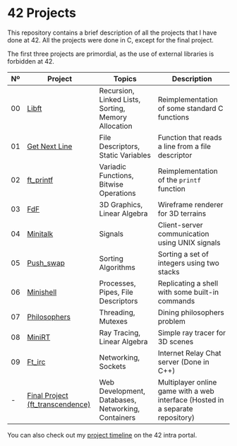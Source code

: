 # 42 Projects

This repository contains a brief description of all the projects that I have done at 42. All the projects were done in C, except for the final project.

The first three projects are primordial, as the use of external libraries is forbidden at 42.

| Nº | Project      | Topics                  | Description                                             |
|----|--------------|-------------------------|---------------------------------------------------------|
| 00 | [Libft](https://github.com/ele-sage/42-Cursus/tree/master/Core/libft) | Recursion, Linked Lists, Sorting, Memory Allocation | Reimplementation of some standard C functions |
| 01 | [Get Next Line](https://github.com/ele-sage/42-Cursus/tree/master/Core/get_next_line) | File Descriptors, Static Variables | Function that reads a line from a file descriptor |
| 02 | [ft_printf](https://github.com/ele-sage/42-Cursus/tree/master/Core/ft_printf) | Variadic Functions, Bitwise Operations | Reimplementation of the `printf` function |
| 03 | [FdF](https://github.com/ele-sage/42-Cursus/tree/master/Core/FDF) | 3D Graphics, Linear Algebra | Wireframe renderer for 3D terrains |
| 04 | [Minitalk](https://github.com/ele-sage/42-Cursus/tree/master/Core/minitalk) | Signals | Client-server communication using UNIX signals |
| 05 | [Push_swap](https://github.com/ele-sage/42-Cursus/tree/master/Core/Push_swap) | Sorting Algorithms | Sorting a set of integers using two stacks |
| 06 | [Minishell](https://github.com/emgervais/minishell) | Processes, Pipes, File Descriptors | Replicating a shell with some built-in commands |
| 07 | [Philosophers](https://github.com/ele-sage/42-Cursus/tree/master/Core/Philosophers) | Threading, Mutexes | Dining philosophers problem |
| 08 | [MiniRT](https://github.com/ele-sage/MiniRT) | Ray Tracing, Linear Algebra | Simple ray tracer for 3D scenes |
| 09 | [Ft_irc](https://github.com/emgervais/ft_irc) | Networking, Sockets | Internet Relay Chat server (Done in C++) |
| -  | [Final Project (ft_transcendence)](https://github.com/emgervais/transcendance) | Web Development, Databases, Networking, Containers | Multiplayer online game with a web interface (Hosted in a separate repository) |

You can also check out my [project timeline](https://projects.intra.42.fr/projects/graph?login=ele-sage) on the 42 intra portal.
